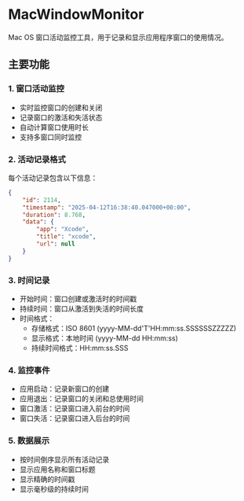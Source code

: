 # MacWindowMonitor

Mac OS 窗口活动监控工具，用于记录和显示应用程序窗口的使用情况。

## 主要功能

### 1. 窗口活动监控
- 实时监控窗口的创建和关闭
- 记录窗口的激活和失活状态
- 自动计算窗口使用时长
- 支持多窗口同时监控

### 2. 活动记录格式
每个活动记录包含以下信息：
```json
{
    "id": 2114,
    "timestamp": "2025-04-12T16:38:40.047000+00:00",
    "duration": 8.768,
    "data": {
        "app": "Xcode",
        "title": "xcode",
        "url": null
    }
}
```

### 3. 时间记录
- 开始时间：窗口创建或激活时的时间戳
- 持续时间：窗口从激活到失活的时间长度
- 时间格式：
  - 存储格式：ISO 8601 (yyyy-MM-dd'T'HH:mm:ss.SSSSSSZZZZZ)
  - 显示格式：本地时间 (yyyy-MM-dd HH:mm:ss)
  - 持续时间格式：HH:mm:ss.SSS

### 4. 监控事件
- 应用启动：记录新窗口的创建
- 应用退出：记录窗口的关闭和总使用时间
- 窗口激活：记录窗口进入前台的时间
- 窗口失活：记录窗口进入后台的时间

### 5. 数据展示
- 按时间倒序显示所有活动记录
- 显示应用名称和窗口标题
- 显示精确的时间戳
- 显示毫秒级的持续时间




